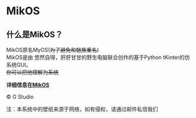 
# MikOS

## 什么是MikOS？  
MikOS原名MyOS(~~为了避免和魅族重名~~)  
MikOS是由 悠然自得，肝肝甘甘的野生电脑联合创作的基于Python tKinter的仿系统GUI。  
~~你可以把他理解为系统~~  

**详细信息在[MikOS](https://gangan1.github.io/2023/08/12/MyOS1.2.html)**

© G Studio  

注：本系统中的壁纸来源于网络，如有侵权，请通过邮件私信我们

